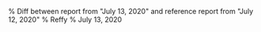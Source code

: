 % Diff between report from "July 13, 2020" and reference report from "July 12, 2020"
% Reffy
% July 13, 2020

